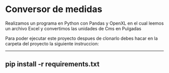 # Conversor de medidas

Realizamos un programa en Python con Pandas y OpenXL en el cual leemos un archivo Excel y convertimos las unidades de Cms en Pulgadas

Para poder ejecutar este proyecto despues de clonarlo debes hacar en la carpeta del proyecto la siguiente instruccion:

---

pip install -r requirements.txt
--
